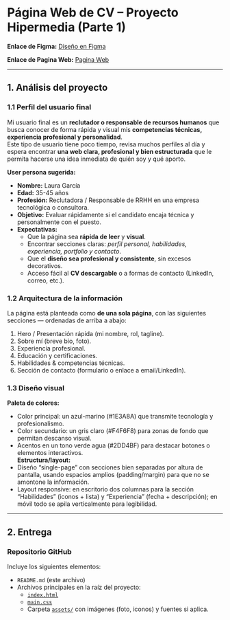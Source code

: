 # Página Web de CV – Proyecto Hipermedia (Parte 1)  
**Enlace de Figma:** [Diseño en Figma](https://www.figma.com/site/NoNUZU9ArroqTPQ5WW52px/Pagina-Curriculum?node-id=0-1&t=dsV47qGpUQpEldJL-1)

**Enlace de Pagina Web:** [Pagina Web](https://marcelpauli-eng.github.io)

---

## 1. Análisis del proyecto  
### 1.1 Perfil del usuario final  

Mi usuario final es un **reclutador o responsable de recursos humanos** que busca conocer de forma rápida y visual mis **competencias técnicas, experiencia profesional y personalidad**.  
Este tipo de usuario tiene poco tiempo, revisa muchos perfiles al día y espera encontrar **una web clara, profesional y bien estructurada** que le permita hacerse una idea inmediata de quién soy y qué aporto.  

**User persona sugerida:**  
- **Nombre:** Laura García  
- **Edad:** 35-45 años  
- **Profesión:** Reclutadora / Responsable de RRHH en una empresa tecnológica o consultora.  
- **Objetivo:** Evaluar rápidamente si el candidato encaja técnica y personalmente con el puesto.  
- **Expectativas:**  
  - Que la página sea **rápida de leer** y **visual**.  
  - Encontrar secciones claras: *perfil personal, habilidades, experiencia, portfolio y contacto*.  
  - Que el **diseño sea profesional y consistente**, sin excesos decorativos.  
  - Acceso fácil al **CV descargable** o a formas de contacto (LinkedIn, correo, etc.).

### 1.2 Arquitectura de la información  
La página está planteada como **de una sola página**, con las siguientes secciones — ordenadas de arriba a abajo:  
1. Hero / Presentación rápida (mi nombre, rol, tagline).  
2. Sobre mí (breve bio, foto).  
3. Experiencia profesional.  
4. Educación y certificaciones. 
5. Habilidades & competencias técnicas.   
6. Sección de contacto (formulario o enlace a email/LinkedIn).  


### 1.3 Diseño visual  
**Paleta de colores:**  
- Color principal: un azul-marino (#1E3A8A) que transmite tecnología y profesionalismo.  
- Color secundario: un gris claro (#F4F6F8) para zonas de fondo que permitan descanso visual.  
- Acentos en un tono verde agua (#2DD4BF) para destacar botones o elementos interactivos.    
**Estructura/layout:**  
- Diseño “single-page” con secciones bien separadas por altura de pantalla, usando espacios amplios (padding/margin) para que no se amontone la información.  
- Layout responsive: en escritorio dos columnas para la sección “Habilidades” (iconos + lista) y “Experiencia” (fecha + descripción); en móvil todo se apila verticalmente para legibilidad.  
---

## 2. Entrega  
### Repositorio GitHub  

Incluye los siguientes elementos:  

- `README.md` (este archivo)  
- Archivos principales en la raíz del proyecto:  
  - [`index.html`](./index.html)  
  - [`main.css`](./assets/main.css)  
  - Carpeta [`assets/`](./assets) con imágenes (foto, iconos) y fuentes si aplica.  
